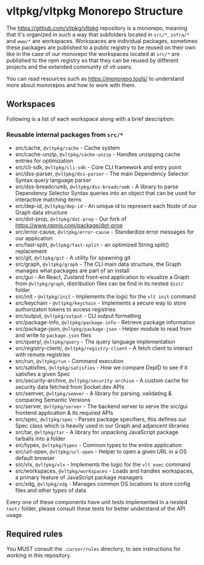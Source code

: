 # vltpkg/vltpkg Monorepo Structure

The https://github.com/vltpkg/vltpkg repository is a monorepo, meaning that it's organized in such a way that subfolders located in `src/*`, `infra/*` and `www/*` are workspaces. Workspaces are individual packages, sometimes these packages are published to a public registry to be reused on their own like in the case of our monorepo the workspaces located at `src/*` are published to the npm registry so that they can be reused by different projects and the extended community of vlt users.

You can read resources such as https://monorepo.tools/ to understand more about monorepos and how to work with them.

## Workspaces

Following is a list of each workspace along with a brief description:

### Reusable internal packages from `src/*`

- src/cache, `@vltpkg/cache` - Cache system
- src/cache-unzip, `@vltpkg/cache-unzip` - Handles unzipping cache entries for optimization
- src/cli-sdk, `@vltpkg/cli-sdk` - Core CLI framework and entry point
- src/dss-parser, `@vltpkg/dss-parser` - The main Dependency Selector Syntax query language parser
- src/dss-breadcrumb, `@vltpkg/dss-breadcrumb` - A library to parse Dependency Selector Syntax queries into an object that can be used for interactive matching items
- src/dep-id, `@vltpkg/dep-id` - An unique id to represent each Node of our Graph data structure
- src/dot-prop, `@vltpkg/dot-prop` - Our fork of https://www.npmjs.com/package/dot-prop
- src/error-cause, `@vltpkg/error-cause` - Standardize error messages for our application
- src/fast-split, `@vltpkg/fast-split` - an optimized String.split() replacement
- src/git, `@vltpkg/git` - A utility for spawning git
- src/graph, `@vltpkg/graph` - The CLI main data structure, the Graph manages what packages are part of an install
- src/gui - An React, Zustand front-end application to visualize a Graph from `@vltpkg/graph`, distribution files can be find in its nested `dist/` folder
- src/init - `@vltpkg/init` - Implements the logic for the `vlt init` command
- src/keychain - `@vltpkg/keychain` - Implements a secure way to store authorizaton tokens to access registries
- src/output, `@vltpkg/output` - CLI output formatting
- src/package-info, `@vltpkg/package-info` - Retrieve package information
- src/package-json, `@vltpkg/package-json` - Helper module to read from and write to `package.json` files
- src/query/, `@vltpkg/query` - The query language implementation
- src/registry-client/, `@vltpkg/registry-client` - A fetch client to interact with remote registries
- src/run, `@vltpkg/run` - Command execution
- src/satisfies, `@vltpkg/satisfies` - How we compare DepID to see if it satisfies a given Spec
- src/security-archive, `@vltpkg/security-archive` - A custom cache for security data fetched from Socket.dev APIs
- src/semver, `@vltpkg/semver` - A library for parsing, validating & comparing Semantic Versions
- src/server, `@vltpkg/server` - The backend server to serve the src/gui frontend application & its required APIs
- src/spec, `@vltpkg/spec` - Parses package specifiers, this defines our Spec class which is heavily used in our Graph and adjancent libraries
- src/tar, `@vltpkg/tar` - A library for unpacking JavaScript package tarballs into a folder
- src/types, `@vltpkg/types` - Common types to the entire application
- src/url-open, `@vltpkg/url-open` - Helper to open a given URL in a OS default browser
- src/vlx, `@vltpkg/vlx` - Implements the logic for the `vlt exec` command
- src/workspaces, `@vltpkg/workspaces` - Loads and handles workspaces, a primary feature of JavaScript package managers
- src/xdg, `@vltpkg/xdg` - Manages common OS locations to store config files and other types of data

Every one of these components have unit tests implemented in a nested `test/` folder, please consult these tests for better understand of the API usage.

## Required rules

You MUST consult the `.cursor/rules` directory, to see instructions for working in this repository.